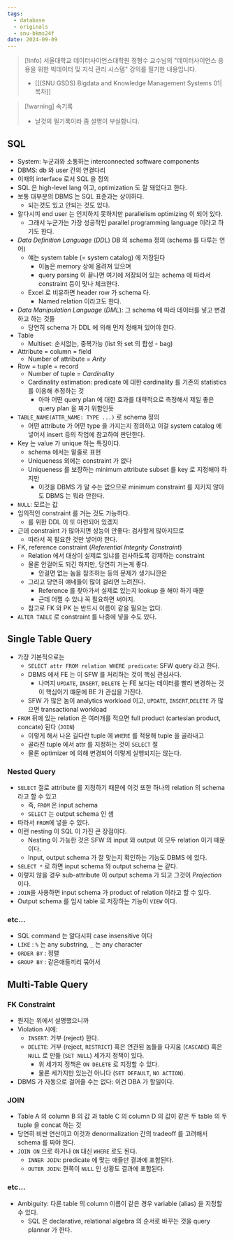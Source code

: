 ```yaml
---
tags:
  - database
  - originals
  - snu-bkms24f
date: 2024-09-09
---
```

> [!info] 서울대학교 데이터사이언스대학원 정형수 교수님의 "데이터사이언스 응용을 위한 빅데이터 및 지식 관리 시스템" 강의를 필기한 내용입니다.
> - [[(SNU GSDS) Bigdata and Knowledge Management Systems 01|목차]]

> [!warning] 속기록
> - 날것의 필기록이라 좀 설명이 부실합니다.

## SQL

- System: 누군과와 소통하는 interconnected software components
- DBMS: db 와 user 간의 연결다리
- 이때의 interface 로서 SQL 을 정의
- SQL 은 high-level lang 이고, optimization 도 잘 돼있다고 한다.
- 보통 대부분의 DBMS 는 SQL 표준과는 상이하다.
	- 되는것도 있고 안되는 것도 있다.
- 알다시피 end user 는 인지하지 못하지만 parallelism optimizing 이 되어 있다.
	- 그래서 누군가는 가장 성공적인 parallel programming language 이라고 하기도 한다.
- *Data Definition Language* (*DDL*) DB 의 schema 정의 (schema 를 다루는 언어)
	- 얘는 system table (= system catalog) 에 저장된다
		- 이놈은 memory 상에 올려져 있으며
		- query parsing 이 끝나면 여기에 저장되어 있는 schema 에 따라서 constraint 등이 맞나 체크한다.
	- Excel 로 비유하면 header row 가 schema 다.
		- Named relation 이라고도 한다.
- *Data Manipulation Language* (*DML*): 그 schema 에 따라 데이터를 넣고 변경하고 하는 것들
	- 당연히 schema 가 DDL 에 의해 먼저 정해져 있어야 한다.
- Table
	- Multiset: 순서없는, 중복가능 (list 와 set 의 합성 - bag)
- Attribute = column = field
	- Number of attribute = *Arity*
- Row = tuple = record
	- Number of tuple = *Cardinality*
	- Cardinality estimation: predicate 에 대한 cardinality 를 기존의 statistics 를 이용해 추정하는 것
		- 아마 어떤 query plan 에 대한 효과를 대략적으로 측정해서 제일 좋은 query plan 을 짜기 위함인듯
- `TABLE_NAME(ATTR_NAME: TYPE ...)` 로 schema 정의
	- 어떤 attribute 가 어떤 type 을 가지는지 정의하고 이걸 system catalog 에 넣어서 insert 등의 작업에 참고하여 판단한다.
- Key 는 value 가 unique 하는 특징이다.
	- schema 에서는 밑줄로 표현
	- Uniqueness 외에는 constraint 가 없다
	- Uniqueness 를 보장하는 minimum attribute subset 를 key 로 지정해야 하지만
		- 이것을 DBMS 가 알 수는 없으므로 minimum constraint 를 지키지 않아도 DBMS 는 뭐라 안한다.
- `NULL`: 모르는 값
- 임의적인 constraint 를 거는 것도 가능하다.
	- 를 위한 DDL 이 또 마련되어 있겠지
- 근데 constraint 가 많아지면 성능이 안좋다: 검사할게 많아지므로
	- 따라서 꼭 필요한 것만 넣어야 한다.
- FK, reference constraint (*Referential Integrity Constraint*)
	- Relation 에서 대상이 실제로 있냐를 검사하도록 강제하는 constraint
	- 물론 안걸어도 되긴 하지만, 당연히 거는게 좋다.
		- 안걸면 없는 놈을 참조하는 등의 문제가 생기니깐은
	- 그리고 당연히 얘네들이 많이 걸리면 느려진다.
		- Reference 를 찾아가서 실제로 있는지 lookup 을 해야 하기 때문
		- 근데 어쩔 수 있냐 꼭 필요하면 써야지.
	- 참고로 FK 와 PK 는 반드시 이름이 같을 필요는 없다.
- `ALTER TABLE` 로 constraint 를 나중에 넣을 수도 있다.

## Single Table Query

- 가장 기본적으로는
	- `SELECT attr FROM relation WHERE predicate`: SFW query 라고 한다.
	- DBMS 에서 FE 는 이 SFW 를 처리하는 것이 핵심 관심사다.
		- 나머지 `UPDATE`, `INSERT`, `DELETE` 는 FE 보다는 데이터를 빨리 변경하는 것이 핵심이기 떄문에 BE 가 관심을 가진다.
	- SFW 가 많은 놈이 analytics workload 이고, `UPDATE`, `INSERT`,`DELETE` 가 많으면 transactional workload
- `FROM` 뒤에 있는 relation 은 여러개를 적으면 full product (cartesian product, concate) 된다 (`JOIN`)
	- 이렇게 해서 나온 길다란 tuple 에 `WHERE` 를 적용해 tuple 을 골라내고
	- 골라진 tuple 에서 attr 를 지정하는 것이 `SELECT` 절
	- 물론 optimizer 에 의해 변경되어 이렇게 실행되지는 않는다.

### Nested Query

- `SELECT` 절로 attribute 를 지정하기 때문에 이것 또한 하나의 relation 의 schema 라고 할 수 있고
	- 즉, `FROM` 은 input schema
	- `SELECT` 는 output schema 인 셈
- 따라서 `FROM`에 넣을 수 있다.
- 이런 nesting 이 SQL 이 가진 큰 장점이다.
	- Nesting 이 가능한 것은 SFW 의 input 와 output 이 모두 relation 이기 때문이다.
	- Input, output schema 가 잘 맞는지 확인하는 기능도 DBMS 에 있다.
- `SELECT *` 로 하면 input schema 와 output schema 는 같다.
- 이렇지 않을 경우 sub-attribute 이 output schema 가 되고 그것이 *Projection* 이다.
- `JOIN`을 사용하면 input schema 가 product of relation 이라고 할 수 있다.
- Output schema 를 임시 table 로 저장하는 기능이 `VIEW` 이다.

### etc…

- SQL command 는 알다시피 case insensitive 이다
- `LIKE` : `%` 는 any substring, `_` 는 any character
- `ORDER BY` : 정렬
- `GROUP BY` : 같은애들끼리 묶어서

## Multi-Table Query

### FK Constraint

- 뭔지는 위에서 설명했으니까
- Violation 시에:
	- `INSERT`: 거부 (reject) 한다.
	- `DELETE`: 거부 (reject, `RESTRICT`) 혹은 연관된 놈들을 다지움 (`CASCADE`) 혹은 `NULL` 로 만듦 (`SET NULL`) 세가지 정책이 있다.
		- 위 세가지 정책은 `ON DELETE` 로 지정할 수 있다.
		- 물론 세가지만 있는건 아니다 (`SET DEFAULT`, `NO ACTION`).
- DBMS 가 자동으로 걸어줄 수는 없다: 이건 DBA 가 할일이다.

### JOIN

- Table A 의 column B 의 값 과 table C 의 column D 의 값이 같은 두 table 의 두 tuple 을 concat 하는 것
- 당연히 비싼 연산이고 이것과 denormalization 간의 tradeoff 를 고려해서 schema 를 짜야 한다.
- `JOIN ON` 으로 하거나 `ON` 대신 `WHERE` 로도 된다.
	- `INNER JOIN`: predicate 에 맞는 애들만 결과에 포함된다.
	- `OUTER JOIN`: 한쪽이 `NULL` 인 상황도 결과에 포함된다.

### etc…

- Ambiguity: 다른 table 의 column 이름이 같은 경우 variable (alias) 을 지정할 수 있다.
	- SQL 은 declarative, relational algebra 의 순서로 바꾸는 것을 query planner 가 한다.